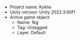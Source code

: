 <!-- UNITY CODE ASSIST INSTRUCTIONS START -->
- Project name: Kyklia
- Unity version: Unity 2022.3.60f1
- Active game object:
  - Name: 1kg
  - Tag: Untagged
  - Layer: Default
<!-- UNITY CODE ASSIST INSTRUCTIONS END -->
